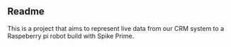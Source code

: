 ## Readme
This is a project that aims to represent live data from our CRM system to a Raspeberry pi robot build with Spike Prime.
